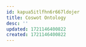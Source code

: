 ```yaml
---
id: kapua5itlfhn6r667ldojer
title: Coswot Ontology
desc: ''
updated: 1721146400822
created: 1721146400822
---
```

